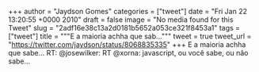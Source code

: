 
+++
author = "Jaydson Gomes"
categories = ["tweet"]
date = "Fri Jan 22 13:20:55 +0000 2010"
draft = false
image = "No media found for this Tweet"
slug = "2adf16e38c13a2d0181b5652a053ce321f8453a1"
tags = ["tweet"]
title = """E a maioria achha que sab..."""
tweet = true
tweet_url = "https://twitter.com/jaydson/status/8068835335"
+++
E a maioria achha que sabe... RT: @josewilker: RT @xorna: javascript, ou você sabe, ou não sabe...
